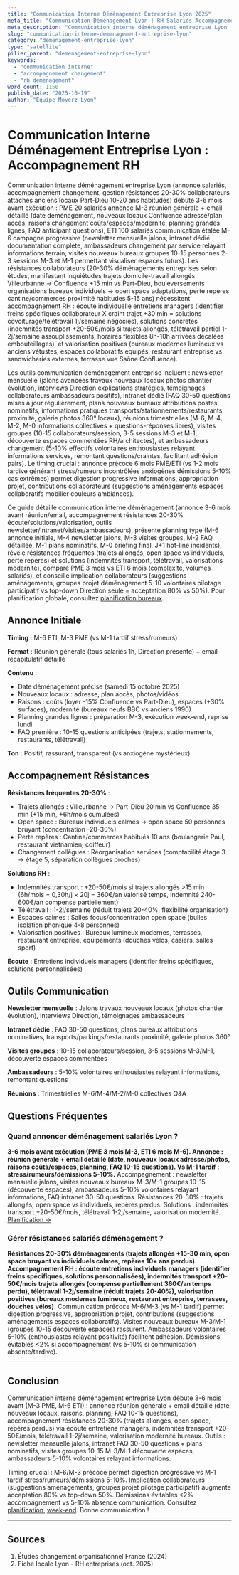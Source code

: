 ```yaml
---
title: "Communication Interne Déménagement Entreprise Lyon 2025"
meta_title: "Communication Déménagement Lyon | RH Salariés Accompagnement"
meta_description: "Communication interne déménagement entreprise Lyon : annonce 3-6 mois avant, accompagnement changement, résistances 20-30%. Plan RH, réunions."
slug: "communication-interne-demenagement-entreprise-lyon"
category: "demenagement-entreprise-lyon"
type: "satellite"
pilier_parent: "demenagement-entreprise-lyon"
keywords:
  - "communication interne"
  - "accompagnement changement"
  - "rh demenagement"
word_count: 1150
publish_date: "2025-10-19"
author: "Équipe Moverz Lyon"
---
```


# Communication Interne Déménagement Entreprise Lyon : Accompagnement RH

Communication interne déménagement entreprise Lyon (annonce salariés, accompagnement changement, gestion résistances 20-30% collaborateurs attachés anciens locaux Part-Dieu 10-20 ans habitudes) débute 3-6 mois avant exécution : PME 20 salariés annonce M-3 réunion générale + email détaillé (date déménagement, nouveaux locaux Confluence adresse/plan accès, raisons changement coûts/espaces/modernité, planning grandes lignes, FAQ anticipant questions), ETI 100 salariés communication étalée M-6 campagne progressive (newsletter mensuelle jalons, intranet dédié documentation complète, ambassadeurs changement par service relayant informations terrain, visites nouveaux bureaux groupes 10-15 personnes 2-3 sessions M-3 et M-1 permettant visualiser espaces futurs). Les résistances collaborateurs (20-30% déménagements entreprises selon études, manifestant inquiétudes trajets domicile-travail allongés Villeurbanne → Confluence +15 min vs Part-Dieu, bouleversements organisations bureaux individuels → open space adaptations, perte repères cantine/commerces proximité habitudes 5-15 ans) nécessitent accompagnement RH : écoute individuelle entretiens managers (identifier freins spécifiques collaborateur X craint trajet +30 min = solutions covoiturage/télétravail 1j/semaine négociés), solutions concrètes (indemnités transport +20-50€/mois si trajets allongés, télétravail partiel 1-2j/semaine assouplissements, horaires flexibles 8h-10h arrivées décalées embouteillages), et valorisation positives (bureaux modernes lumineux vs anciens vétustes, espaces collaboratifs équipés, restaurant entreprise vs sandwicheries externes, terrasse vue Saône Confluence).

Les outils communication déménagement entreprise incluent : newsletter mensuelle (jalons avancées travaux nouveaux locaux photos chantier évolution, interviews Direction explications stratégies, témoignages collaborateurs ambassadeurs positifs), intranet dédié (FAQ 30-50 questions mises à jour régulièrement, plans nouveaux bureaux attributions postes nominatifs, informations pratiques transports/stationnements/restaurants proximité, galerie photos 360° locaux), réunions trimestrielles (M-6, M-4, M-2, M-0 informations collectives + questions-réponses libres), visites groupes (10-15 collaborateurs/session, 3-5 sessions M-3 et M-1, découverte espaces commentées RH/architectes), et ambassadeurs changement (5-10% effectifs volontaires enthousiastes relayant informations services, remontant questions/craintes, facilitant adhésion pairs). Le timing crucial : annonce précoce 6 mois PME/ETI (vs 1-2 mois tardive générant stress/rumeurs incontrôlées anxiogènes démissions 5-10% cas extrêmes) permet digestion progressive informations, appropriation projet, contributions collaborateurs (suggestions aménagements espaces collaboratifs mobilier couleurs ambiances).

Ce guide détaille communication interne déménagement (annonce 3-6 mois avant réunion/email, accompagnement résistances 20-30% écoute/solutions/valorisation, outils newsletter/intranet/visites/ambassadeurs), présente planning type (M-6 annonce initiale, M-4 newsletter jalons, M-3 visites groupes, M-2 FAQ détaillée, M-1 plans nominatifs, M-0 briefing final, J+1 hot-line incidents), révèle résistances fréquentes (trajets allongés, open space vs individuels, perte repères) et solutions (indemnités transport, télétravail, valorisations modernité), compare PME 3 mois vs ETI 6 mois (complexité, volumes salariés), et conseille implication collaborateurs (suggestions aménagements, groupes projet déménagement 5-10 volontaires pilotage participatif vs top-down Direction seule = acceptation 80% vs 50%). Pour planification globale, consultez [planification bureaux](/blog/satellites/planification-demenagement-bureaux-lyon).

## Annonce Initiale

**Timing** : M-6 ETI, M-3 PME (vs M-1 tardif stress/rumeurs)

**Format** : Réunion générale (tous salariés 1h, Direction présente) + email récapitulatif détaillé

**Contenu** :
- Date déménagement précise (samedi 15 octobre 2025)
- Nouveaux locaux : adresse, plan accès, photos/vidéos
- Raisons : coûts (loyer -15% Confluence vs Part-Dieu), espaces (+30% surfaces), modernité (bureaux neufs BBC vs anciens 1990)
- Planning grandes lignes : préparation M-3, exécution week-end, reprise lundi
- FAQ première : 10-15 questions anticipées (trajets, stationnements, restaurants, télétravail)

**Ton** : Positif, rassurant, transparent (vs anxiogène mystérieux)

## Accompagnement Résistances

**Résistances fréquentes 20-30%** :
- Trajets allongés : Villeurbanne → Part-Dieu 20 min vs Confluence 35 min (+15 min, +6h/mois cumulées)
- Open space : Bureaux individuels calmes → open space 50 personnes bruyant (concentration -20-30%)
- Perte repères : Cantine/commerces habitués 10 ans (boulangerie Paul, restaurant vietnamien, coiffeur)
- Changement collègues : Réorganisation services (comptabilité étage 3 → étage 5, séparation collègues proches)

**Solutions RH** :
- Indemnités transport : +20-50€/mois si trajets allongés >15 min (6h/mois = 0,30h/j × 20j = 360€/an valorisé temps, indemnité 240-600€/an compense partiellement)
- Télétravail : 1-2j/semaine (réduit trajets 20-40%, flexibilité organisation)
- Espaces calmes : Salles focus/concentration open space (bulles isolation phonique 4-8 personnes)
- Valorisation positives : Bureaux lumineux modernes, terrasses, restaurant entreprise, équipements (douches vélos, casiers, salles sport)

**Écoute** : Entretiens individuels managers (identifier freins spécifiques, solutions personnalisées)

## Outils Communication

**Newsletter mensuelle** : Jalons travaux nouveaux locaux (photos chantier évolution), interviews Direction, témoignages ambassadeurs

**Intranet dédié** : FAQ 30-50 questions, plans bureaux attributions nominatives, transports/parkings/restaurants proximité, galerie photos 360°

**Visites groupes** : 10-15 collaborateurs/session, 3-5 sessions M-3/M-1, découverte espaces commentées

**Ambassadeurs** : 5-10% volontaires enthousiastes relayant informations, remontant questions

**Réunions** : Trimestrielles M-6/M-4/M-2/M-0 collectives Q&A

## Questions Fréquentes

### Quand annoncer déménagement salariés Lyon ?

**3-6 mois avant exécution (PME 3 mois M-3, ETI 6 mois M-6). Annonce : réunion générale + email détaillé (date, nouveaux locaux adresse/photos, raisons coûts/espaces, planning, FAQ 10-15 questions). Vs M-1 tardif : stress/rumeurs/démissions 5-10%.** Accompagnement : newsletter mensuelle jalons, visites nouveaux bureaux M-3/M-1 groupes 10-15 (découverte espaces), ambassadeurs 5-10% volontaires relayant informations, FAQ intranet 30-50 questions. Résistances 20-30% : trajets allongés, open space vs individuels, repères perdus. Solutions : indemnités transport +20-50€/mois, télétravail 1-2j/semaine, valorisation modernité. [Planification →](/blog/satellites/planification-demenagement-bureaux-lyon)

### Gérer résistances salariés déménagement ?

**Résistances 20-30% déménagements (trajets allongés +15-30 min, open space bruyant vs individuels calmes, repères 10+ ans perdus). Accompagnement RH : écoute entretiens individuels managers (identifier freins spécifiques, solutions personnalisées), indemnités transport +20-50€/mois trajets allongés (compense partiellement 360€/an temps perdu), télétravail 1-2j/semaine (réduit trajets 20-40%), valorisation positives (bureaux modernes lumineux, restaurant entreprise, terrasses, douches vélos).** Communication précoce M-6/M-3 (vs M-1 tardif) permet digestion progressive, appropriation projet, contributions (suggestions aménagements espaces collaboratifs). Visites nouveaux bureaux M-3/M-1 (groupes 10-15 découverte espaces) rassurent. Ambassadeurs volontaires 5-10% (enthousiastes relayant positivité) facilitent adhésion. Démissions évitables <2% si accompagnement (vs 5-10% si communication absente/tardive).

---

## Conclusion

Communication interne déménagement entreprise Lyon débute 3-6 mois avant (M-3 PME, M-6 ETI) : annonce réunion générale + email détaillé (date, nouveaux locaux, raisons, planning, FAQ 10-15 questions), accompagnement résistances 20-30% (trajets allongés, open space, repères perdus) via écoute entretiens managers, indemnités transport +20-50€/mois, télétravail 1-2j/semaine, valorisation modernité bureaux. Outils : newsletter mensuelle jalons, intranet FAQ 30-50 questions + plans nominatifs, visites groupes 10-15 M-3/M-1 découverte espaces, ambassadeurs 5-10% volontaires relayant informations.

Timing crucial : M-6/M-3 précoce permet digestion progressive vs M-1 tardif stress/rumeurs/démissions 5-10%. Implication collaborateurs (suggestions aménagements, groupes projet pilotage participatif) augmente acceptation 80% vs top-down 50%. Démissions évitables <2% accompagnement vs 5-10% absence communication. Consultez [planification](/blog/satellites/planification-demenagement-bureaux-lyon), [week-end](/blog/demenagement-entreprise-lyon/demenagement-week-end-entreprise-lyon). Bonne communication !

---

## Sources

1. Études changement organisationnel France (2024)
2. Fiche locale Lyon - RH entreprises (oct. 2025)


